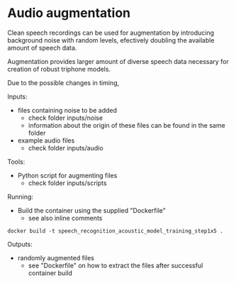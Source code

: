 # Audio augmentation

Clean speech recordings can be used for augmentation by introducing background noise with random levels, efectively doubling the available amount of speech data.

Augmentation provides larger amount of diverse speech data necessary for creation of robust triphone models.

Due to the possible changes in timing, 

Inputs:

* files containing noise to be added
    * check folder inputs/noise
    * information about the origin of these files can be found in the same folder
* example audio files
    * check folder inputs/audio

Tools:

* Python script for augmenting files
    * check folder inputs/scripts
    
Running:

* Build the container using the supplied "Dockerfile"
    * see also inline comments
    
```console
docker build -t speech_recognition_acoustic_model_training_step1x5 .
```

Outputs:

* randomly augmented files
	* see "Dockerfile" on how to extract the files after successful container build
